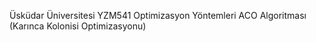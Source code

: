 Üsküdar Üniversitesi YZM541 Optimizasyon Yöntemleri ACO Algoritması (Karınca Kolonisi Optimizasyonu) 

